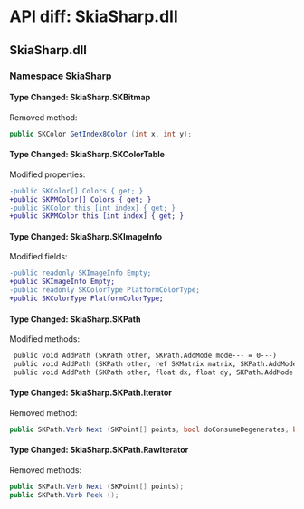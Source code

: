 # API diff: SkiaSharp.dll

## SkiaSharp.dll

### Namespace SkiaSharp

#### Type Changed: SkiaSharp.SKBitmap

Removed method:

```csharp
public SKColor GetIndex8Color (int x, int y);
```


#### Type Changed: SkiaSharp.SKColorTable

Modified properties:

```diff
-public SKColor[] Colors { get; }
+public SKPMColor[] Colors { get; }
-public SKColor this [int index] { get; }
+public SKPMColor this [int index] { get; }
```


#### Type Changed: SkiaSharp.SKImageInfo

Modified fields:

```diff
-public readonly SKImageInfo Empty;
+public SKImageInfo Empty;
-public readonly SKColorType PlatformColorType;
+public SKColorType PlatformColorType;
```


#### Type Changed: SkiaSharp.SKPath

Modified methods:

```diff
 public void AddPath (SKPath other, SKPath.AddMode mode--- = 0---)
 public void AddPath (SKPath other, ref SKMatrix matrix, SKPath.AddMode mode--- = 0---)
 public void AddPath (SKPath other, float dx, float dy, SKPath.AddMode mode--- = 0---)
```

#### Type Changed: SkiaSharp.SKPath.Iterator

Removed method:

```csharp
public SKPath.Verb Next (SKPoint[] points, bool doConsumeDegenerates, bool exact);
```


#### Type Changed: SkiaSharp.SKPath.RawIterator

Removed methods:

```csharp
public SKPath.Verb Next (SKPoint[] points);
public SKPath.Verb Peek ();
```




